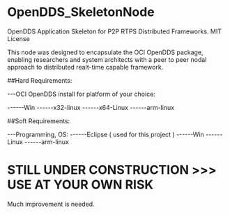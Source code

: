 # OpenDDS_SkeletonNode
OpenDDS Application Skeleton for P2P RTPS Distributed Frameworks. MIT License

This node was designed to encapsulate the OCI OpenDDS package, enabling researchers and system architects with a peer to peer nodal 
approach to distributed realt-time capable framework.

##Hard Requirements:

---OCI OpenDDS install for platform of your choice:
		
------Win
------x32-linux
------x64-Linux
------arm-linux
	
##Soft Requirements:

---Programming, OS:
------Eclipse ( used for this project )
------Win
------Linux
------arm-linux	

# STILL UNDER CONSTRUCTION >>> USE AT YOUR OWN RISK

Much improvement is needed.